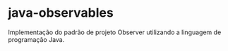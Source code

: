 # java-observables
Implementação do padrão de projeto Observer utilizando a linguagem de programação Java.
